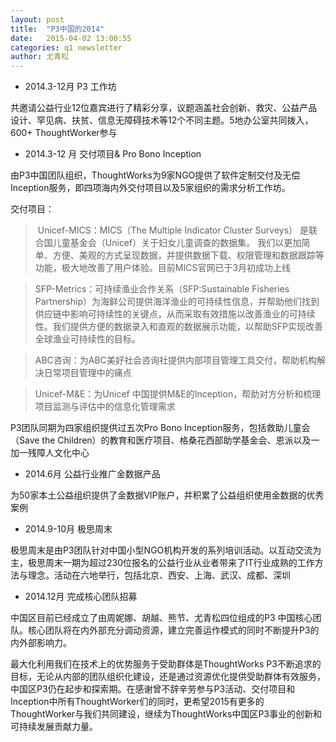 ```yaml
---
layout: post
title:  "P3中国的2014"
date:   2015-04-02 13:00:55
categories: q1 newsletter
author: 尤青松
---
```


+ 2014.3-12月  P3 工作坊

共邀请公益行业12位嘉宾进行了精彩分享，议题涵盖社会创新、救灾、公益产品设计、罕见病、扶贫、信息无障碍技术等12个不同主题。5地办公室共同拨入，600+ ThoughtWorker参与

+ 2014.3-12 月  交付项目& Pro Bono Inception 

由P3中国团队组织，ThoughtWorks为9家NGO提供了软件定制交付及无偿 Inception服务，即四项海内外交付项目以及5家组织的需求分析工作坊。

交付项目：

> Unicef-MICS：MICS（The Multiple Indicator Cluster Surveys） 是联合国儿童基金会（Unicef）关于妇女儿童调查的数据集。 我们以更加简单、方便、美观的方式呈现数据，并提供数据下载、权限管理和数据跟踪等功能，极大地改善了用户体验。目前MICS官网已于3月初成功上线

> SFP-Metrics：可持续渔业合作关系（SFP:Sustainable Fisheries Partnership）为海鲜公司提供海洋渔业的可持续性信息，并帮助他们找到供应链中影响可持续性的关键点，从而采取有效措施以改善渔业的可持续性。我们提供方便的数据录入和直观的数据展示功能，以帮助SFP实现改善全球渔业可持续性的目标。
    

> ABC咨询：为ABC美好社会咨询社提供内部项目管理工具交付，帮助机构解决日常项目管理中的痛点

> Unicef-M&E：为Unicef 中国提供M&E的Inception，帮助对方分析和梳理项目监测与评估中的信息化管理需求

P3团队同期为四家组织提供过五次Pro Bono Inception服务，包括救助儿童会（Save the Children）的教育和医疗项目、格桑花西部助学基金会、恩派以及一加一残障人文化中心

+ 2014.6月  公益行业推广金数据产品

为50家本土公益组织提供了金数据VIP账户，并积累了公益组织使用金数据的优秀案例

+ 2014.9-10月 极思周末

极思周末是由P3团队针对中国小型NGO机构开发的系列培训活动。以互动交流为主，极思周末一期为超过230位报名的公益行业从业者带来了IT行业成熟的工作方法与理念。活动在六地举行，包括北京、西安、上海、武汉、成都、深圳

+ 2014.12月  完成核心团队招募

中国区目前已经成立了由周妮娜、胡越、熊节、尤青松四位组成的P3 中国核心团队。核心团队将在内外部充分调动资源，建立完善运作模式的同时不断提升P3的内外部影响力。

最大化利用我们在技术上的优势服务于受助群体是ThoughtWorks P3不断追求的目标，无论从内部的团队组织化建设，还是通过资源优化提供受助群体有效服务，中国区P3仍在起步和探索期。在感谢曾不辞辛劳参与P3活动、交付项目和 Inception中所有ThoughtWorker们的同时，更希望2015有更多的ThoughtWorker与我们共同建设，继续为ThoughtWorks中国区P3事业的创新和可持续发展贡献力量。

